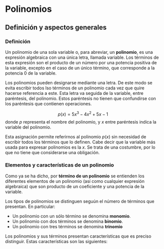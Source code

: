 # Polinomios

## Definición y aspectos generales

### Definición
Un polinomio de una sola variable o, para abreviar, un **polinomio**, es una expresión algebraica con una única letra, llamada variable. Los términos de esta expresión son el producto de un número por una potencia positiva de la variable, excepto en el caso de un único término, que corresponde a la potencia 0 de la variable.

Los polinomios pueden designarse mediante una letra. De este modo se evita escribir todos lso términos de un polinomio cada vez que quire hacerse referencia a este. Esta letra va seguida de la variable, entre paréntesis, del polinomio. Estos paréntesis no tienen que confundirse con los paréntesis que contienen operaciones.

$$p(x) = 5x^3 - 4x^2 + 5x - 1$$
donde $p$ representa el nombre del polinomio, y $x$ entre paréntesis indica la variable del polinomio.

Esta asignación permite referirnos al polinomio $p(x)$ sin necesidad de escribir todos los términos que lo definen. Cabe decir que la variable más usada para expresar polinomios es la $x$. Se trata de una costumbre, por lo que no tiene que considerarse una obligación.

### Elementos y características de un polinomio
Como ya se ha dicho, por **término de un polinomio** se entienden los diferentes elementos de un polinomio (así como cualquier expresión algebraica) que son producto de un coeficiente y una potencia de la variable.

Los tipos de polinomios se distinguen seguún el número de términos que presentan. En particular:
+ Un polinomio con un sólo término se denomina **monomio**.
+ Un polinomio con dos términos se denomina **binomio**.
+ Un polinomio con tres términos se denomina **trinomio**

Los polinomios y sus términos presentan características que es preciso distinguir. Estas características son las siguientes:

